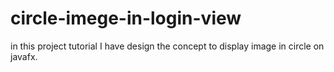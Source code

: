 # circle-imege-in-login-view
in this project tutorial I have  design the concept to display image in circle on javafx.
